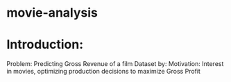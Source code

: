 # movie-analysis

# Introduction:
Problem: Predicting Gross Revenue of a film
Dataset by: 
Motivation: Interest in movies, optimizing production decisions to maximize Gross Profit
